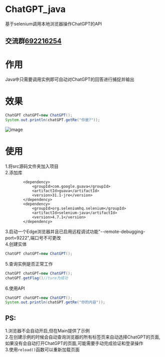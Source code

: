 # ChatGPT_java
基于selenium调用本地浏览器操作ChatGPT的API
## 交流群[692216254](https://jq.qq.com/?_wv=1027&k=ZOdZbW11)
# 作用
Java中只需要调用实例即可自动对ChatGPT的回答进行捕捉并输出
# 效果
```Java
ChatGPT chatGPT=new ChatGPT();
System.out.println(chatGPT.getRe("你是?"));
```
![image](https://user-images.githubusercontent.com/42534870/207804158-ce1ab2cf-c091-4601-8ef4-4c9a08e58f9d.png)

# 使用
1.将src源码文件夹加入项目  
2.添加库
```Maven
        <dependency>
            <groupId>com.google.guava</groupId>
            <artifactId>guava</artifactId>
            <version>31.1-jre</version>
        </dependency>
        <dependency>
            <groupId>org.seleniumhq.selenium</groupId>
            <artifactId>selenium-java</artifactId>
            <version>4.7.1</version>
        </dependency>
```
3.启动一个Edge浏览器并且已启用远程调试功能"--remote-debugging-port=9222",端口号不可更改  
4.创建实体 
```Java
ChatGPT chatGPT=new ChatGPT();
```
5.查询实例是否正常工作
```Java
ChatGPT chatGPT=new ChatGPT();
chatGPT.getFlag()//ture为成功
```
6.使用API
```Java
ChatGPT chatGPT=new ChatGPT();
System.out.println(chatGPT.getRe("你的内容"));
```
## PS:  
1.浏览器不会自动开启,但在Main提供了示例  
2.在创建示例的时候会自动查询浏览器的所有标签页来自动选择ChatGPT的页面,如果没有会自动打开ChatGPT的页面,可能需要手动完成验证和登录操作  
3.使用``` reload() ```函数可以重新加载页面  
